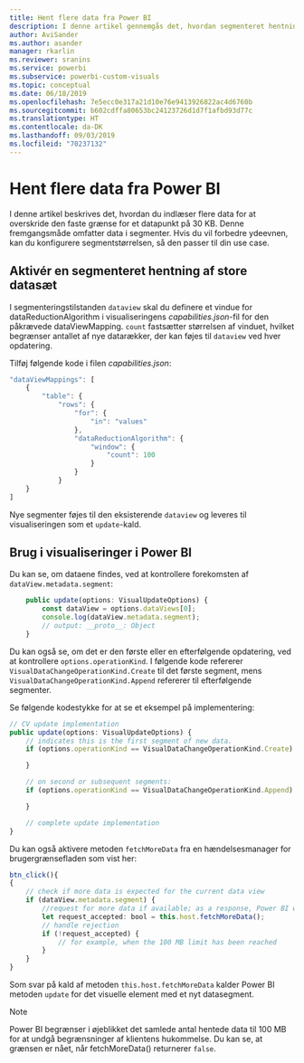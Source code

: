 ```yaml
---
title: Hent flere data fra Power BI
description: I denne artikel gennemgås det, hvordan segmenteret hentning af store datasæt for Power BI-visualiseringer aktiveres.
author: AviSander
ms.author: asander
manager: rkarlin
ms.reviewer: sranins
ms.service: powerbi
ms.subservice: powerbi-custom-visuals
ms.topic: conceptual
ms.date: 06/18/2019
ms.openlocfilehash: 7e5ecc0e317a21d10e76e9413926822ac4d6760b
ms.sourcegitcommit: b602cdffa80653bc24123726d1d7f1afbd93d77c
ms.translationtype: HT
ms.contentlocale: da-DK
ms.lasthandoff: 09/03/2019
ms.locfileid: "70237132"
---
```

# <a name="fetch-more-data-from-power-bi"></a>Hent flere data fra Power BI

I denne artikel beskrives det, hvordan du indlæser flere data for at overskride den faste grænse for et datapunkt på 30 KB. Denne fremgangsmåde omfatter data i segmenter. Hvis du vil forbedre ydeevnen, kan du konfigurere segmentstørrelsen, så den passer til din use case.  

## <a name="enable-a-segmented-fetch-of-large-datasets"></a>Aktivér en segmenteret hentning af store datasæt

I segmenteringstilstanden `dataview` skal du definere et vindue for dataReductionAlgorithm i visualiseringens *capabilities.json*-fil for den påkrævede dataViewMapping. `count` fastsætter størrelsen af vinduet, hvilket begrænser antallet af nye datarækker, der kan føjes til `dataview` ved hver opdatering.

Tilføj følgende kode i filen *capabilities.json*:

```typescript
"dataViewMappings": [
    {
        "table": {
            "rows": {
                "for": {
                    "in": "values"
                },
                "dataReductionAlgorithm": {
                    "window": {
                        "count": 100
                    }
                }
            }
    }
]
```

Nye segmenter føjes til den eksisterende `dataview` og leveres til visualiseringen som et `update`-kald.

## <a name="usage-in-the-power-bi-visual"></a>Brug i visualiseringer i Power BI

Du kan se, om dataene findes, ved at kontrollere forekomsten af `dataView.metadata.segment`:

```typescript
    public update(options: VisualUpdateOptions) {
        const dataView = options.dataViews[0];
        console.log(dataView.metadata.segment);
        // output: __proto__: Object
    }
```

Du kan også se, om det er den første eller en efterfølgende opdatering, ved at kontrollere `options.operationKind`. I følgende kode refererer `VisualDataChangeOperationKind.Create` til det første segment, mens `VisualDataChangeOperationKind.Append` refererer til efterfølgende segmenter.

Se følgende kodestykke for at se et eksempel på implementering:

```typescript
// CV update implementation
public update(options: VisualUpdateOptions) {
    // indicates this is the first segment of new data.
    if (options.operationKind == VisualDataChangeOperationKind.Create) {

    }

    // on second or subsequent segments:
    if (options.operationKind == VisualDataChangeOperationKind.Append) {

    }

    // complete update implementation
}
```

Du kan også aktivere metoden `fetchMoreData` fra en hændelsesmanager for brugergrænsefladen som vist her:

```typescript
btn_click(){
{
    // check if more data is expected for the current data view
    if (dataView.metadata.segment) {
        //request for more data if available; as a response, Power BI will call update method
        let request_accepted: bool = this.host.fetchMoreData();
        // handle rejection
        if (!request_accepted) {
            // for example, when the 100 MB limit has been reached
        }
    }
}
```

Som svar på kald af metoden `this.host.fetchMoreData` kalder Power BI metoden `update` for det visuelle element med et nyt datasegment.

> [!NOTE]
> Power BI begrænser i øjeblikket det samlede antal hentede data til 100 MB for at undgå begrænsninger af klientens hukommelse. Du kan se, at grænsen er nået, når fetchMoreData() returnerer `false`.
